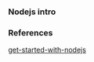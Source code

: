 ### Nodejs intro

### References

[get-started-with-nodejs](https://www.freecodecamp.org/news/get-started-with-nodejs/)
